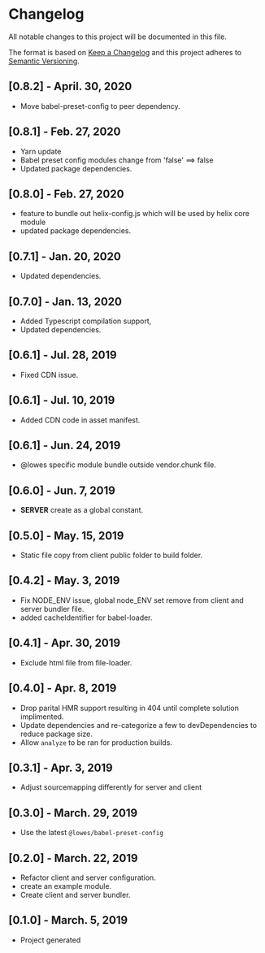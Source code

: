 # Changelog
All notable changes to this project will be documented in this file.

The format is based on [Keep a Changelog](http://keepachangelog.com/en/1.0.0/)
and this project adheres to [Semantic Versioning](http://semver.org/spec/v2.0.0.html).

## [0.8.2] - April. 30, 2020
- Move babel-preset-config to peer dependency.

## [0.8.1] - Feb. 27, 2020
- Yarn update
- Babel preset config modules change from 'false' ==> false
- Updated package dependencies.

## [0.8.0] - Feb. 27, 2020
- feature to bundle out helix-config.js which will be used by helix core module
- updated package dependencies.

## [0.7.1] - Jan. 20, 2020
- Updated dependencies. 

## [0.7.0] - Jan. 13, 2020
- Added Typescript compilation support,
- Updated dependencies. 

## [0.6.1] - Jul. 28, 2019
- Fixed CDN issue.

## [0.6.1] - Jul. 10, 2019
- Added CDN code in asset manifest.

## [0.6.1] - Jun. 24, 2019
- @lowes specific module bundle outside vendor.chunk file.

## [0.6.0] - Jun. 7, 2019
- __SERVER__ create as a global constant.

## [0.5.0] - May. 15, 2019
- Static file copy from client public folder to build folder.

## [0.4.2] - May. 3, 2019
- Fix NODE_ENV issue, global node_ENV set remove from client and server bundler file.
- added cacheIdentifier for babel-loader.

## [0.4.1] - Apr. 30, 2019
- Exclude html file from file-loader.

## [0.4.0] - Apr. 8, 2019
- Drop parital HMR support resulting in 404 until complete solution implimented.
- Update dependencies and re-categorize a few to devDependencies to reduce package size.
- Allow `analyze` to be ran for production builds.

## [0.3.1] - Apr. 3, 2019
- Adjust sourcemapping differently for server and client

## [0.3.0] - March. 29, 2019
- Use the latest `@lowes/babel-preset-config`

## [0.2.0] - March. 22, 2019
- Refactor client and server configuration.
- create an example module.
- Create client and server bundler.

## [0.1.0] - March. 5, 2019
- Project generated
